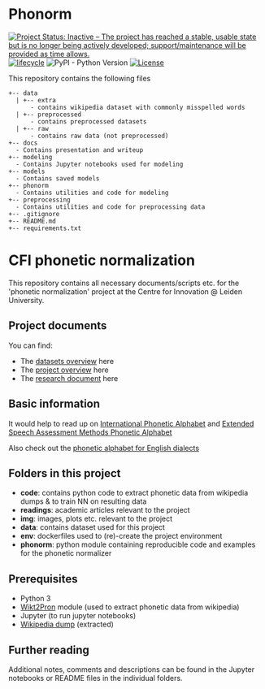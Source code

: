 # Phonorm

[![Project Status: Inactive – The project has reached a stable, usable state but is no longer being actively developed; support/maintenance will be provided as time allows.](http://www.repostatus.org/badges/latest/inactive.svg)](http://www.repostatus.org) [![lifecycle](https://img.shields.io/badge/lifecycle-stable-brightgreen.svg)](https://www.tidyverse.org/lifecycle/#stable)
![PyPI - Python Version](https://img.shields.io/pypi/pyversions/Django.svg)
[![License](https://img.shields.io/badge/License-Apache%202.0-blue.svg)](https://opensource.org/licenses/Apache-2.0)

This repository contains the following files

```text
+-- data
  | +-- extra
      - contains wikipedia dataset with commonly misspelled words
  | +-- preprocessed
      - contains preprocessed datasets
  | +-- raw
      - contains raw data (not preprocessed)
+-- docs
  - Contains presentation and writeup
+-- modeling
  - Contains Jupyter notebooks used for modeling
+-- models
  - Contains saved models
+-- phonorm
  - Contains utilities and code for modeling
+-- preprocessing
  - Contains utilities and code for preprocessing data
+-- .gitignore
+-- README.md
+-- requirements.txt
```

# CFI phonetic normalization

This repository contains all necessary documents/scripts etc. for the 'phonetic normalization' project at the Centre for Innovation @ Leiden University.

## Project documents

You can find:

- The [datasets overview](https://docs.google.com/document/d/1t7gr5FqlqpbCCpqlIAHmqN2tkgVAWNp3kDaN6UhLZ7g/edit?usp=sharing) here
- The [project overview](https://docs.google.com/document/d/1WoyhyAnES8HbDhgiUsLFy0G7z_eu-yCfJwfwD02-LQg/edit?usp=sharing) here
- The [research document](https://docs.google.com/document/d/1gaI7TUZnQYrR1PI8Cg_ejRpm5EgsXa1b2uunEhhNNKI/edit?usp=sharing) here

## Basic information

It would help to read up on [International Phonetic Alphabet](https://en.wikipedia.org/wiki/International_Phonetic_Alphabet) and [Extended Speech Assessment Methods Phonetic Alphabet](https://en.wikipedia.org/wiki/X-SAMPA)

Also check out the [phonetic alphabet for English dialects](https://en.wikipedia.org/wiki/International_Phonetic_Alphabet_chart_for_English_dialects)

## Folders in this project

- **code**: contains python code to extract phonetic data from wikipedia dumps & to train NN on resulting data
- **readings**: academic articles relevant to the project
- **img**: images, plots etc. relevant to the project
- **data**: contains dataset used for this project
- **env**: dockerfiles used to (re)-create the project environment
- **phonorm**: python module containing reproducible code and examples for the phonetic normalizer

## Prerequisites

- Python 3
- [Wikt2Pron](https://github.com/abuccts/wikt2pron) module (used to extract phonetic data from wikipedia)
- Jupyter (to run jupyter notebooks)
- [Wikipedia dump](https://dumps.wikimedia.org/enwiktionary/) (extracted)

## Further reading

Additional notes, comments and descriptions can be found in the Jupyter notebooks or README files in the individual folders.
